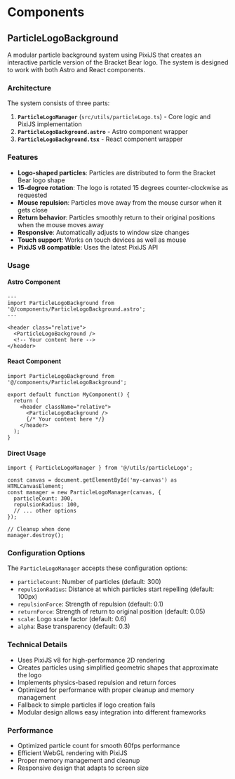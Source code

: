 # Components

## ParticleLogoBackground

A modular particle background system using PixiJS that creates an interactive particle version of the Bracket Bear logo. The system is designed to work with both Astro and React components.

### Architecture

The system consists of three parts:

1. **`ParticleLogoManager`** (`src/utils/particleLogo.ts`) - Core logic and PixiJS implementation
2. **`ParticleLogoBackground.astro`** - Astro component wrapper
3. **`ParticleLogoBackground.tsx`** - React component wrapper

### Features

- **Logo-shaped particles**: Particles are distributed to form the Bracket Bear logo shape
- **15-degree rotation**: The logo is rotated 15 degrees counter-clockwise as requested
- **Mouse repulsion**: Particles move away from the mouse cursor when it gets close
- **Return behavior**: Particles smoothly return to their original positions when the mouse moves away
- **Responsive**: Automatically adjusts to window size changes
- **Touch support**: Works on touch devices as well as mouse
- **PixiJS v8 compatible**: Uses the latest PixiJS API

### Usage

#### Astro Component

```astro
---
import ParticleLogoBackground from '@/components/ParticleLogoBackground.astro';
---

<header class="relative">
  <ParticleLogoBackground />
  <!-- Your content here -->
</header>
```

#### React Component

```tsx
import ParticleLogoBackground from '@/components/ParticleLogoBackground';

export default function MyComponent() {
  return (
    <header className="relative">
      <ParticleLogoBackground />
      {/* Your content here */}
    </header>
  );
}
```

#### Direct Usage

```tsx
import { ParticleLogoManager } from '@/utils/particleLogo';

const canvas = document.getElementById('my-canvas') as HTMLCanvasElement;
const manager = new ParticleLogoManager(canvas, {
  particleCount: 300,
  repulsionRadius: 100,
  // ... other options
});

// Cleanup when done
manager.destroy();
```

### Configuration Options

The `ParticleLogoManager` accepts these configuration options:

- `particleCount`: Number of particles (default: 300)
- `repulsionRadius`: Distance at which particles start repelling (default: 100px)
- `repulsionForce`: Strength of repulsion (default: 0.1)
- `returnForce`: Strength of return to original position (default: 0.05)
- `scale`: Logo scale factor (default: 0.6)
- `alpha`: Base transparency (default: 0.3)

### Technical Details

- Uses PixiJS v8 for high-performance 2D rendering
- Creates particles using simplified geometric shapes that approximate the logo
- Implements physics-based repulsion and return forces
- Optimized for performance with proper cleanup and memory management
- Fallback to simple particles if logo creation fails
- Modular design allows easy integration into different frameworks

### Performance

- Optimized particle count for smooth 60fps performance
- Efficient WebGL rendering with PixiJS
- Proper memory management and cleanup
- Responsive design that adapts to screen size
